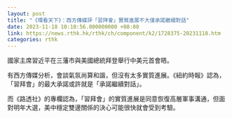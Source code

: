 ```yaml
---
layout: post
title: "《環看天下》：西方傳媒評「習拜會」實質進展不大僅承諾繼續對話"
date: 2023-11-18 10:10:56.000000000 +08:00
link: https://news.rthk.hk/rthk/ch/component/k2/1728375-20231118.htm
categories: rthk
---
```


國家主席習近平在三藩市與美國總統拜登舉行中美元首會晤。

有西方傳媒分析，會談氣氛尚算和諧，但沒有太多實質進展。《紐約時報》認為，「習拜會」的最大承諾或許就是「承諾繼續對話」。

而《路透社》的專欄認為，「習拜會」的實質進展是同意恢復高層軍事溝通，但面對明年大選，美中穩定雙邊關係的決心可能很快就會受到考驗。

